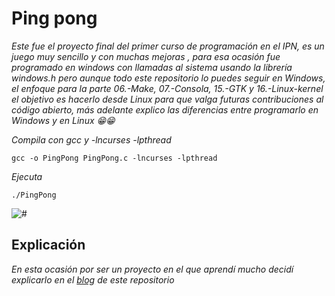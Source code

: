 # Ping pong

_Este fue el proyecto final del primer curso de programación en el IPN, es un juego muy sencillo y con muchas mejoras , para esa ocasión fue programado en windows con llamadas al sistema usando la librería windows.h pero aunque todo este repositorio lo puedes seguir en Windows, el enfoque para la parte 06.-Make, 07.-Consola, 15.-GTK y 16.-Linux-kernel el objetivo es hacerlo desde Linux para que valga futuras contribuciones al código abierto, más adelante explico las diferencias entre programarlo en Windows y en Linux 😁😁_

_Compila con gcc y -lncurses -lpthread_

```
gcc -o PingPong PingPong.c -lncurses -lpthread
```

_Ejecuta_

```
./PingPong
```

<img src=/00.-Sources/pp.gif alt="#"/>

## Explicación 

_En esta ocasión por ser un proyecto en el que aprendí mucho decidí explicarlo en el [blog]() de este repositorio_


